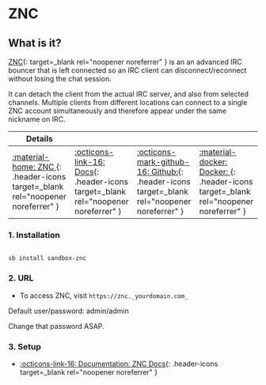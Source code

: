 # ZNC

## What is it?

[ZNC](https://wiki.znc.in/ZNC){: target=_blank rel="noopener noreferrer" } is an an advanced IRC bouncer that is left connected so an IRC client can disconnect/reconnect without losing the chat session.

It can detach the client from the actual IRC server, and also from selected channels. Multiple clients from different locations can connect to a single ZNC account simultaneously and therefore appear under the same nickname on IRC.

| Details     |             |             |             |
|-------------|-------------|-------------|-------------|
| [:material-home: ZNC ](https://wiki.znc.in/ZNC){: .header-icons target=_blank rel="noopener noreferrer" } | [:octicons-link-16: Docs](https://wiki.znc.in/ZNC){: .header-icons target=_blank rel="noopener noreferrer" } | [:octicons-mark-github-16: Github:](https://github.com/linuxserver/docker-znc){: .header-icons target=_blank rel="noopener noreferrer" } | [:material-docker: Docker: ](https://hub.docker.com/r/linuxserver/znc){: .header-icons target=_blank rel="noopener noreferrer" } |


### 1. Installation

``` shell

sb install sandbox-znc

```

### 2. URL

- To access ZNC, visit `https://znc._yourdomain.com_`

Default user/password: admin/admin

Change that password ASAP.

### 3. Setup

- [:octicons-link-16: Documentation: ZNC Docs](https://wiki.znc.in/ZNC){: .header-icons target=_blank rel="noopener noreferrer" }
